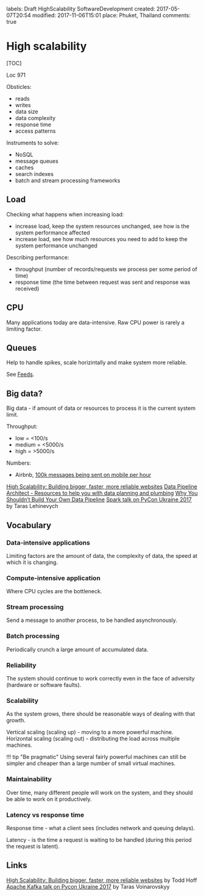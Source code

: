 labels: Draft
		HighScalability
		SoftwareDevelopment
created: 2017-05-07T20:54
modified: 2017-11-06T15:01
place: Phuket, Thailand
comments: true

# High scalability

[TOC]

Loc 971

Obsticles:

- reads
- writes
- data size
- data complexity
- response time
- access patterns

Instruments to solve:

- NoSQL
- message queues
- caches
- search indexes
- batch and stream processing frameworks

## Load

Checking what happens when increasing load:

- increase load, keep the system resources unchanged, see how is the system performance affected
- increase load, see how much resources you need to add to keep the system performance unchanged

Describing performance:

- throughput (number of records/requests we process per some period of time)
- response time (the time between request was sent and response was received)

## CPU

Many applications today are data-intensive. Raw CPU power is rarely a limiting factor.

## Queues

Help to handle spikes, scale horizintally and make system more reliable.

See [Feeds](/2016/08/feeds).

## Big data?

Big data - if amount of data or resources to process it is the current system limit.

Throughput:

- low = <100/s
- medium = <5000/s
- high = >5000/s

Numbers:

- Airbnb, [100k messages being sent on mobile per hour](https://medium.com/airbnb-engineering/messaging-sync-scaling-mobile-messaging-at-airbnb-659142036f06)

[High Scalability: Building bigger, faster, more reliable websites](http://highscalability.com/)
[Data Pipeline Architect - Resources to help you with data planning and plumbing](http://datapipelinearchitect.com/articles/)
[Why You Shouldn’t Build Your Own Data Pipeline](https://blog.stitchdata.com/why-you-shouldnt-build-your-own-data-pipeline-16c767fd8f46)
[Spark talk on PyCon Ukraine 2017](https://www.youtube.com/watch?v=vieASGQ6FP0) by Taras Lehinevych

## Vocabulary

### Data-intensive applications

Limiting factors are the amount of data, the complexity of data, the speed at which it is changing.

### Compute-intensive application

Where CPU cycles are the bottleneck.

### Stream processing

Send a message to another process, to be handled asynchronously.

### Batch processing

Periodically crunch a large amount of accumulated data.

### Reliability

The system should continue to work correctly even in the face of adversity (hardware or software faults).

### Scalability

As the system grows, there should be reasonable ways of dealing with that growth.

Vertical scaling (scaling up) - moving to a more powerful machine.
Horizontal scaling (scaling out) - distributing the load across multiple machines.

!!! tip "Be pragmatic"
    Using several fairly powerful machines can still be simpler and cheaper than a large number of small virtual machines.

### Maintainability

Over time, many different people will work on the system, and they should be able to work on it productively.

### Latency vs response time

Response time - what a client sees (includes network and queuing delays).

Latency - is the time a request is waiting to be handled (during this period the request is latent).

## Links

[High Scalability: Building bigger, faster, more reliable websites](http://highscalability.com/) by Todd Hoff
[Apache Kafka talk on Pycon Ukraine 2017](https://www.youtube.com/watch?v=dKUQFLgtW24) by Taras Voinarovskyy
